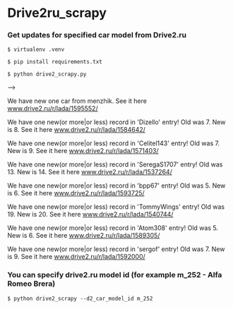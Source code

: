 # Drive2ru_scrapy
### Get updates for specified car model from Drive2.ru
```
$ virtualenv .venv

$ pip install requirements.txt

$ python drive2_scrapy.py
```
-->

We have new one car from menzhik. See it here www.drive2.ru/r/lada/1595552/

We have one new(or more|or less) record in 'Dizello' entry! Old was 7. New is 8. See it here www.drive2.ru/r/lada/1584642/

We have one new(or more|or less) record in 'Celitel143' entry! Old was 7. New is 9. See it here www.drive2.ru/r/lada/1571403/

We have one new(or more|or less) record in 'SeregaS1707' entry! Old was 13. New is 14. See it here www.drive2.ru/r/lada/1537264/

We have one new(or more|or less) record in 'bpp67' entry! Old was 5. New is 6. See it here www.drive2.ru/r/lada/1593725/

We have one new(or more|or less) record in 'TommyWings' entry! Old was 19. New is 20. See it here www.drive2.ru/r/lada/1540744/

We have one new(or more|or less) record in 'Atom308' entry! Old was 5. New is 6. See it here www.drive2.ru/r/lada/1589305/

We have one new(or more|or less) record in 'sergof' entry! Old was 7. New is 9. See it here www.drive2.ru/r/lada/1592000/




### You can specify drive2.ru model id (for example m_252 - Alfa Romeo Brera)
```
$ python drive2_scrapy --d2_car_model_id m_252
```
